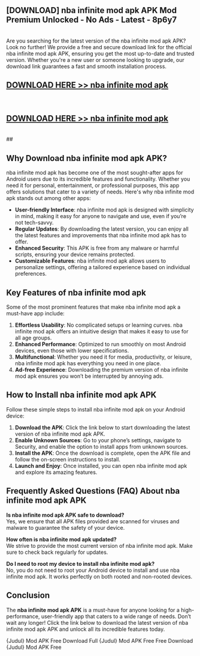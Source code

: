 ## [DOWNLOAD] nba infinite mod apk APK Mod  Premium Unlocked - No Ads - Latest - 8p6y7 <br>
<br>
Are you searching for the latest version of the nba infinite mod apk APK? Look no further! We provide a free and secure download link for the official nba infinite mod apk APK, ensuring you get the most up-to-date and trusted version. Whether you're a new user or someone looking to upgrade, our download link guarantees a fast and smooth installation process.


## [DOWNLOAD HERE >> nba infinite mod apk](http://leaked.freeplayer.one?title=nba_infinite_mod_apk&ref=06)
  <br>

## [DOWNLOAD HERE >> nba infinite mod apk](http://leaked.freeplayer.one?title=nba_infinite_mod_apk&ref=06)
  <br>
  ##



## Why Download nba infinite mod apk APK?

nba infinite mod apk has become one of the most sought-after apps for Android users due to its incredible features and functionality. Whether you need it for personal, entertainment, or professional purposes, this app offers solutions that cater to a variety of needs. Here's why nba infinite mod apk stands out among other apps:

- **User-friendly Interface**: nba infinite mod apk is designed with simplicity in mind, making it easy for anyone to navigate and use, even if you’re not tech-savvy.
- **Regular Updates**: By downloading the latest version, you can enjoy all the latest features and improvements that nba infinite mod apk has to offer.
- **Enhanced Security**: This APK is free from any malware or harmful scripts, ensuring your device remains protected.
- **Customizable Features**: nba infinite mod apk allows users to personalize settings, offering a tailored experience based on individual preferences.

## Key Features of nba infinite mod apk

Some of the most prominent features that make nba infinite mod apk a must-have app include:

1. **Effortless Usability**: No complicated setups or learning curves. nba infinite mod apk offers an intuitive design that makes it easy to use for all age groups.
2. **Enhanced Performance**: Optimized to run smoothly on most Android devices, even those with lower specifications.
3. **Multifunctional**: Whether you need it for media, productivity, or leisure, nba infinite mod apk has everything you need in one place.
4. **Ad-free Experience**: Downloading the premium version of nba infinite mod apk ensures you won’t be interrupted by annoying ads.

## How to Install nba infinite mod apk APK

Follow these simple steps to install nba infinite mod apk on your Android device:

1. **Download the APK**: Click the link below to start downloading the latest version of nba infinite mod apk APK.
2. **Enable Unknown Sources**: Go to your phone’s settings, navigate to Security, and enable the option to install apps from unknown sources.
3. **Install the APK**: Once the download is complete, open the APK file and follow the on-screen instructions to install.
4. **Launch and Enjoy**: Once installed, you can open nba infinite mod apk and explore its amazing features.

## Frequently Asked Questions (FAQ) About nba infinite mod apk APK

**Is nba infinite mod apk APK safe to download?**  
Yes, we ensure that all APK files provided are scanned for viruses and malware to guarantee the safety of your device.

**How often is nba infinite mod apk updated?**  
We strive to provide the most current version of nba infinite mod apk. Make sure to check back regularly for updates.

**Do I need to root my device to install nba infinite mod apk?**  
No, you do not need to root your Android device to install and use nba infinite mod apk. It works perfectly on both rooted and non-rooted devices.

## Conclusion

The **nba infinite mod apk APK** is a must-have for anyone looking for a high-performance, user-friendly app that caters to a wide range of needs. Don’t wait any longer! Click the link below to download the latest version of nba infinite mod apk APK and unlock all its incredible features today.

{Judul} Mod APK Free
Download Full {Judul} Mod APK Free
Free Download {Judul} Mod APK Free

